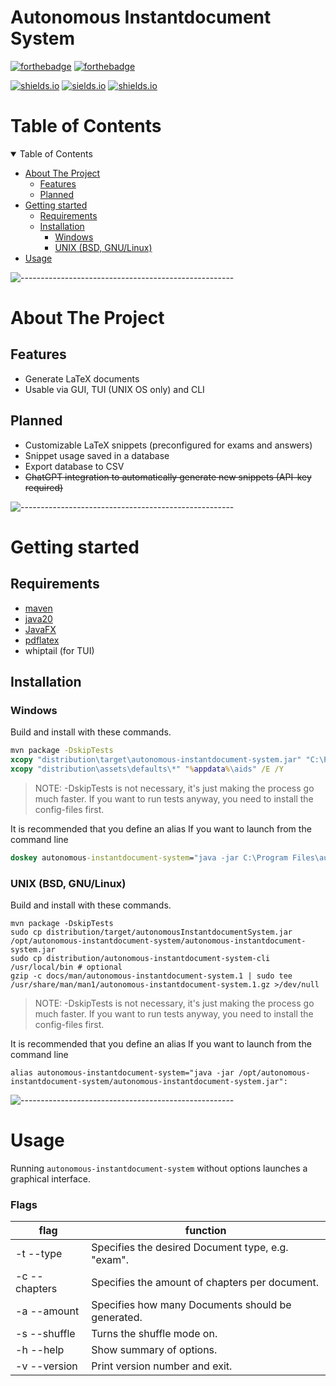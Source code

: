 # Autonomous Instantdocument System

[![forthebadge](https://forthebadge.com/images/badges/made-with-java.svg)](https://forthebadge.com)
[![forthebadge](http://forthebadge.com/images/badges/built-with-love.svg)](http://forthebadge.com)

[![shields.io](https://img.shields.io/github/license/j0giwa/autonomous-instantdokument-system)](https://img.shields.io/github/license/j0giwa/autonomous-instantdokument-system)
[![sields.io](https://img.shields.io/github/stars/j0giwa/autonomous-instantdokument-system)](https://img.shields.io/github/stars/j0giwa/autonomous-instantdokument-system)
[![shields.io](https://img.shields.io/github/issues/j0giwa/autonomous-instantdokument-system)](https://img.shields.io/github/issues/j0giwa/autonomous-instantdokument-system)

Table of Contents
=============================

<details open="open">
<summary>Table of Contents</summary>

- [About The Project](#about-the-project)
  - [Features](#features)
  - [Planned](#planned)
- [Getting started](#getting-started)
  - [Requirements](#requirements)
  - [Installation](#installation)
    - [Windows](#windows)
    - [UNIX (BSD, GNU/Linux)](#UNIX-BSD-GNULinux)
- [Usage](#usage)

</details>

![-----------------------------------------------------](https://raw.githubusercontent.com/andreasbm/readme/master/assets/lines/rainbow.png)

About The Project
=============================

## Features

- Generate LaTeX documents
- Usable via GUI, TUI (UNIX OS only) and CLI

## Planned

- Customizable LaTeX snippets (preconfigured for exams and answers)
- Snippet usage saved in a database
- Export database to CSV
- ~~ChatGPT integration to automatically generate new snippets (API-key required)~~

![-----------------------------------------------------](https://raw.githubusercontent.com/andreasbm/readme/master/assets/lines/rainbow.png)

Getting started
=============================

## Requirements

- [maven](https://maven.apache.org/)
- [java20](https://jdk.java.net/20/)
- [JavaFX](https://jdk.java.net/javafx20/)
- [pdflatex](https://www.latex-project.org/)
- whiptail (for TUI)

## Installation

### Windows

Build and install with these commands.

``` bat
mvn package -DskipTests
xcopy "distribution\target\autonomous-instantdocument-system.jar" "C:\Program Files\autonomous-instantdocument-system.jar" /Y
xcopy "distribution\assets\defaults\*" "%appdata%\aids" /E /Y
```

> NOTE: -DskipTests is not necessary, it's just making the process go much faster.
> If you want to run tests anyway, you need to install the config-files first.

It is recommended that you define an alias If you want to launch from the command line

``` bat
doskey autonomous-instantdocument-system="java -jar C:\Program Files\autonomous-instantdocument-system.jar"
```

### UNIX (BSD, GNU/Linux)

Build and install with these commands.

``` shell
mvn package -DskipTests
sudo cp distribution/target/autonomousInstantdocumentSystem.jar /opt/autonomous-instantdocument-system/autonomous-instantdocument-system.jar
sudo cp distribution/autonomous-instantdocument-system-cli /usr/local/bin # optional
gzip -c docs/man/autonomous-instantdocument-system.1 | sudo tee /usr/share/man/man1/autonomous-instantdocument-system.1.gz >/dev/null
```

> NOTE: -DskipTests is not necessary, it's just making the process go much faster.
> If you want to run tests anyway, you need to install the config-files first.

It is recommended that you define an alias If you want to launch from the command line

``` shell
alias autonomous-instantdocument-system="java -jar /opt/autonomous-instantdocument-system/autonomous-instantdocument-system.jar":
```

![-----------------------------------------------------](https://raw.githubusercontent.com/andreasbm/readme/master/assets/lines/rainbow.png)

Usage
=============================

Running `autonomous-instantdocument-system` without options launches a graphical interface.

### Flags

| flag          | function                           |
| ------------- | ---------------------------------- |
| -t --type <type> | Specifies the desired Document type, e.g. "exam". |
| -c --chapters <chapters> | Specifies the amount of chapters per document.
| -a --amount <amount> | Specifies how many Documents should be generated.
| -s --shuffle | Turns the shuffle mode on. |
| -h --help | Show summary of options. |
| -v --version | Print version number and exit. |
